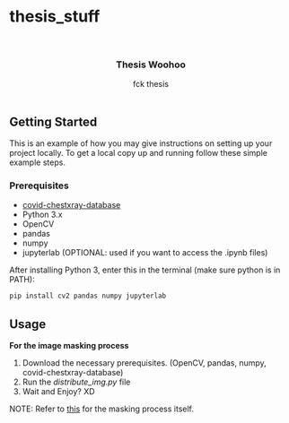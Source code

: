 # thesis_stuff
<br/>
<p align="center">
  <h3 align="center">Thesis Woohoo</h3>

  <p align="center">
    fck thesis
    <br/>
    <br/>
  </p>
</p>



## Getting Started

This is an example of how you may give instructions on setting up your project locally.
To get a local copy up and running follow these simple example steps.

### Prerequisites

* [covid-chestxray-database](https://github.com/ieee8023/covid-chestxray-dataset)
* Python 3.x
* OpenCV
* pandas
* numpy
* jupyterlab (OPTIONAL: used if you want to access the .ipynb files)

After installing Python 3, enter this in the terminal (make sure python is in PATH):
```sh
pip install cv2 pandas numpy jupyterlab
```

## Usage

**For the image masking process**
1. Download the necessary prerequisites. (OpenCV, pandas, numpy, covid-chestxray-database)
2. Run the *distribute_img.py* file
3. Wait and Enjoy? XD

NOTE: Refer to [this](https://towardsdatascience.com/generating-image-segmentation-masks-the-easy-way-dd4d3656dbd1) for the masking process itself.
